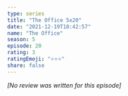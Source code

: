 ```yaml
---
type: series
title: "The Office 5x20"
date: "2021-12-19T18:42:57"
name: "The Office"
season: 5
episode: 20
rating: 3
ratingEmoji: "⭐️⭐️⭐️"
share: false
---
```


*[No review was written for this episode]*

